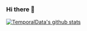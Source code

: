<!--
Elements are from
https://github.com/abhisheknaiidu/awesome-github-profile-readme
-->

### Hi there 👋

<!--
**TemporalData/TemporalData** is a ✨ _special_ ✨ repository because its `README.md` (this file) appears on your GitHub profile.

Here are some ideas to get you started:

- 🔭 I’m currently working on ...
- 🌱 I’m currently learning ...
- 👯 I’m looking to collaborate on ...
- 🤔 I’m looking for help with ...
- 💬 Ask me about ...
- 📫 How to reach me: ...
- 😄 Pronouns: ...
- ⚡ Fun fact: ...
-->

[![TemporalData's github stats](https://github-readme-stats.vercel.app/api?username=TemporalData&count_private=true&title_color=000000)](https://github.com/anuraghazra/github-readme-stats)

<!-- 
[![Top Langs](https://github-readme-stats.vercel.app/api/top-langs/?username=TemporalData&count_private=true)](https://github.com/anuraghazra/github-readme-stats)
-->
